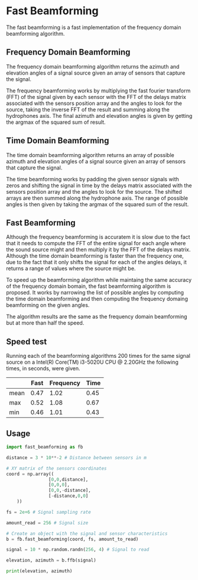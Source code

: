 # Fast Beamforming

The fast beamforming is a fast implementation of the frequency domain beamforming algorithm.


## Frequency Domain Beamforming

The frequency domain beamforming algorithm returns the azimuth and elevation angles of a signal source given an array of sensors that capture the signal.

The frequency beamforming works by multiplying the fast fourier transform (FFT) of the signal given by each sensor with the FFT of the delays matrix associated with the sensors position array and the angles to look for the source, taking the inverse FFT of the result and summing along the hydrophones axis. The final azimuth and elevation angles is given by getting the argmax of the squared sum of result.


## Time Domain Beamforming

The time domain beamforming algorithm returns an array of possible azimuth and elevation angles of a signal source given an array of sensors that capture the signal.

The time beamforming works by padding the given sensor signals with zeros and shifting the signal in time by the delays matrix associated with the sensors position array and the angles to look for the source. The shifted arrays are then summed along the hydrophone axis. The range of possible angles is then given by taking the argmax of the squared sum of the result.


## Fast Beamforming

Although the frequency beamforming is accuratem it is slow due to the fact that it needs to compute the FFT of the entire signal for each angle where the sound source might and then multiply it by the FFT of the delays matrix. Although the time domain beamforming is faster than the frequency one, due to the fact that it only shifts the signal for each of the angles delays, it returns a range of values where the source might be.

To speed up the beamforming algorithm while maintaing the same accuracy of the frequency domain bomain, the fast beamforming algorithm is proposed. It works by narrowing the list of possible angles by computing the time domain beamforming and then computing the frequency domaing beamforming on the given angles.

The algorithm results are the same as the frequency domain beamforming but at more than half the speed.


## Speed test

Running each of the beamforming algorithms 200 times for the same signal source on a Intel(R) Core(TM) i3-5020U CPU @ 2.20GHz the following times, in seconds, were given.

|      | Fast | Frequency | Time |
|------|------|-----------|------|
| mean | 0.47 |   1.02    | 0.45 |
| max  | 0.52 |   1.08    | 0.67 |
| min  | 0.46 |   1.01    | 0.43 |


## Usage

```python
import fast_beamforming as fb

distance = 3 * 10**-2 # Distance between sensors in m

# XY matrix of the sensors coordinates
coord = np.array((
                [0,0,distance],
                [0,0,0],
                [0,0,-distance],
                [-distance,0,0]
    ))

fs = 2e+6 # Signal sampling rate

amount_read = 256 # Signal size

# Create an object with the signal and sensor characteristics
b = fb.fast_beamforming(coord, fs, amount_to_read)

signal = 10 * np.random.randn(256, 4) # Signal to read

elevation, azimuth = b.ffb(signal)

print(elevation, azimuth)
```